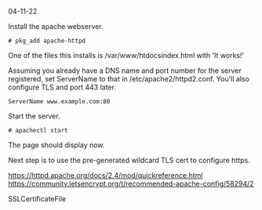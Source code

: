 04-11-22

Install the apache webserver.

```
# pkg_add apache-httpd
```

One of the files this installs is /var/www/htdocsindex.html with 'It
works!'


Assuming you already have a DNS name and port number for the server
registered, set ServerName to that in /etc/apache2/httpd2.conf. You'll
also configure TLS and port 443 later.

```
ServerName www.example.com:80
```

Start the server.

```
# apachectl start
```

The page should display now.

Next step is to use the pre-generated wildcard TLS cert to configure
https.

https://httpd.apache.org/docs/2.4/mod/quickreference.html
https://community.letsencrypt.org/t/recommended-apache-config/58294/2

SSLCertificateFile

